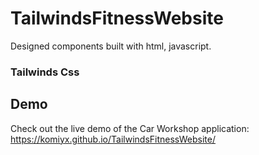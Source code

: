 # TailwindsFitnessWebsite
Designed components built with html, javascript.

### Tailwinds Css

## Demo

Check out the live demo of the Car Workshop application: https://komiyx.github.io/TailwindsFitnessWebsite/
